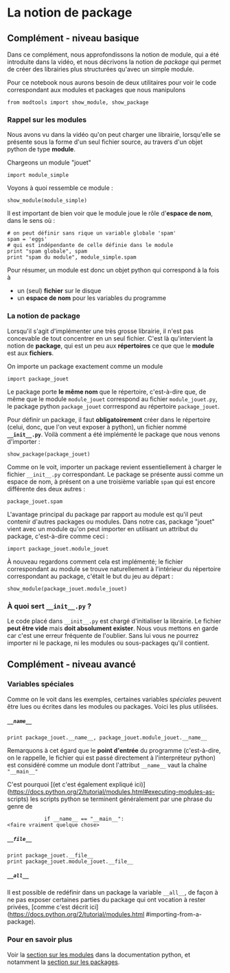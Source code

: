 
# La notion de package

## Complément - niveau basique

Dans ce complément, nous approfondissons la notion de module, qui a été
introduite dans la vidéo, et nous décrivons la notion de *package* qui permet de
créer des librairies plus structurées qu'avec un simple module.

Pour ce notebook nous aurons besoin de deux utilitaires pour voir le code
correspondant aux modules et packages que nous manipulons


    from modtools import show_module, show_package

### Rappel sur les modules

Nous avons vu dans la vidéo qu'on peut charger une librairie, lorsqu'elle se
présente sous la forme d'un seul fichier source, au travers d'un objet python de
type **module**.

Chargeons un module "jouet"


    import module_simple

Voyons à quoi ressemble ce module :


    show_module(module_simple)

Il est important de bien voir que le module joue le rôle d'**espace de nom**,
dans le sens où :


    # on peut définir sans rique un variable globale 'spam'
    spam = 'eggs'
    # qui est indépendante de celle définie dans le module
    print "spam globale", spam
    print "spam du module", module_simple.spam

Pour résumer, un module est donc un objet python qui correspond à la fois à
 * un (seul) **fichier** sur le disque
 * un **espace de nom** pour les variables du programme

### La notion de package

Lorsqu'il s'agit d'implémenter une très grosse librairie, il n'est pas
concevable de tout concentrer en un seul fichier. C'est là qu'intervient la
notion de **package**, qui est un peu aux **répertoires** ce que que le
**module** est aux **fichiers**.

On importe un package exactement comme un module


    import package_jouet

Le package porte **le même nom** que le répertoire, c'est-à-dire que, de même
que le module `module_jouet` correspond au fichier `module_jouet.py`, le package
python `package_jouet` corrrespond au répertoire `package_jouet`.

Pour définir un package, il faut **obligatoirement** créer dans le répertoire
(celui, donc, que l'on veut exposer à python), un fichier nommé
**`__init__.py`**. Voilà comment a été implémenté le package que nous venons
d'importer :


    show_package(package_jouet)

Comme on le voit, importer un package revient essentiellement à charger le
fichier `__init__.py` correspondant. Le package se présente aussi comme un
espace de nom, à présent on a une troisième variable `spam` qui est encore
différente des deux autres :


    package_jouet.spam

L'avantage principal du package par rapport au module est qu'il peut contenir
d'autres packages ou modules. Dans notre cas, package "jouet" vient avec un
module qu'on peut importer en utilisant un attribut du package, c'est-à-dire
comme ceci :


    import package_jouet.module_jouet

À nouveau regardons comment cela est implémenté; le fichier correspondant au
module se trouve naturellement à l'intérieur du répertoire correspondant au
package, c'était le but du jeu au départ :


    show_module(package_jouet.module_jouet)

### À quoi sert `__init__.py` ?

Le code placé dans `__init__.py` est chargé d'initialiser la librairie. Le
fichier **peut être vide** mais **doit absolument exister**. Nous vous mettons
en garde car c'est une erreur fréquente de l'oublier. Sans lui vous ne pourrez
importer ni le package, ni les modules ou sous-packages qu'il contient.

## Complément - niveau avancé

### Variables spéciales

Comme on le voit dans les exemples, certaines variables *spéciales* peuvent être
lues ou écrites dans les modules ou packages. Voici les plus utilisées.

##### `__name__`


    print package_jouet.__name__, package_jouet.module_jouet.__name__

Remarquons à cet égard que le **point d'entrée** du programme (c'est-à-dire, on
le rappelle, le fichier qui est passé directement à l'interpréteur python) est
considéré comme un module dont l'attribut `__name__` vaut la chaîne `"__main__"`

C'est pourquoi [(et c'est également expliqué
ici)](https://docs.python.org/2/tutorial/modules.html#executing-modules-as-
scripts) les scripts python se terminent généralement par une phrase du genre de

                if __name__ == "__main__":
    <faire vraiment quelque chose>
                
##### `__file__` 


    print package_jouet.__file__ 
    print package_jouet.module_jouet.__file__

##### `__all__`

Il est possible de redéfinir dans un package la variable `__all__`, de façon à
ne pas exposer certaines parties du package qui ont vocation à rester privées,
[comme c'est décrit ici](https://docs.python.org/2/tutorial/modules.html
#importing-from-a-package).

### Pour en savoir plus

Voir la [section sur les
modules](https://docs.python.org/2/tutorial/modules.html) dans la documentation
python, et notamment la [section sur les
packages](https://docs.python.org/2/tutorial/modules.html#packages).


